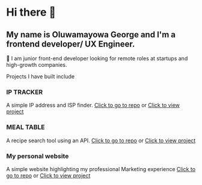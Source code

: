 # Hi there 👋

## My name is Oluwamayowa George and I'm a frontend developer/ UX Engineer. 

🤝 I am junior front-end developer looking for remote roles at startups and high-growth companies. 

Projects I have built include

### IP TRACKER

A simple IP address and ISP finder. [Click to go to repo](https://github.com/mayowana/ip-tracker) or [Click to view project](https://ip-tracker-ruby.vercel.app/)

### MEAL TABLE

A recipe search tool using an API. [Click to go to repo](https://github.com/mayowana/mealtable) or [Click to view project](https://mealtable.vercel.app/)

### My personal website

A simple website highlighting my professional Marketing experience [Click to go to repo](https://github.com/mayowana/personalpage) or [Click to view project](http://www.mayowageorge.com)
<!--
**mayowana/mayowana** is a ✨ _special_ ✨ repository because its `README.md` (this file) appears on your GitHub profile.

